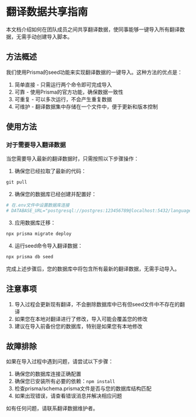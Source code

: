 # 翻译数据共享指南

本文档介绍如何在团队成员之间共享翻译数据，使同事能够一键导入所有翻译数据，无需手动创建导入脚本。

## 方法概述

我们使用Prisma的seed功能来实现翻译数据的一键导入。这种方法的优点是：

1. 简单直接 - 只需运行两个命令即可完成导入
2. 可靠 - 使用Prisma的官方功能，确保数据一致性
3. 可重复 - 可以多次运行，不会产生重复数据
4. 可维护 - 翻译数据集中存储在一个文件中，便于更新和版本控制

## 使用方法

### 对于需要导入翻译数据

当您需要导入最新的翻译数据时，只需按照以下步骤操作：

1. 确保您已经拉取了最新的代码：

```powershell
git pull
```

2. 确保您的数据库已经创建并配置好：

```powershell
# 在.env文件中设置数据库连接
# DATABASE_URL="postgresql://postgres:123456789@localhost:5432/language_service"
```

3. 应用数据库迁移：

```powershell
npx prisma migrate deploy
```

4. 运行seed命令导入翻译数据：

```powershell
npx prisma db seed
```

完成上述步骤后，您的数据库中将包含所有最新的翻译数据，无需手动导入。

## 注意事项

1. 导入过程会更新现有翻译，不会删除数据库中已有但seed文件中不存在的翻译
2. 如果您在本地对翻译进行了修改，导入可能会覆盖您的修改
3. 建议在导入前备份您的数据库，特别是如果您有本地修改

## 故障排除

如果在导入过程中遇到问题，请尝试以下步骤：

1. 确保您的数据库连接正确配置
2. 确保您已安装所有必要的依赖：`npm install`
3. 检查prisma/schema.prisma文件是否与您的数据库结构匹配
4. 如果出现错误，请查看错误消息并解决相应问题

如有任何问题，请联系翻译数据维护者。
